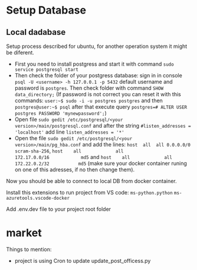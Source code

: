 # Setup Database
## Local dadabase
Setup process described for ubuntu, for another operation system it might be diferent. 
- First you need to install postgress and start it with command `sudo service postgresql start`
- Then check the folder of your postgress database: sign in in console `psql -U <username> -h 127.0.0.1 -p 5432` default username and password is `postgres`. Then check folder with command `SHOW data_directory;`
(If password is not correct you can reset it with this commands: `user:~$ sudo -i -u postgres postgres` and then `postgres@user:~$ psql` after that execute query `postgres=# ALTER USER postgres PASSWORD 'mynewpassword';`)
- Open file `sudo gedit /etc/postgresql/<your version>/main/postgresql.conf` and after the string `#listen_addresses = 'localhost'` add line `listen_addresses = '*'`
- Open the file `sudo gedit /etc/postgresql/<your version>/main/pg_hba.conf` and add the lines: `host  all  all 0.0.0.0/0 scram-sha-256`, `host    all             all             172.17.0.0/16            md5` and `host    all             all             172.22.0.2/32           md5`  (make sure your docker container runing on one of this adresses, if no then change them). 

Now you should be able to connect to local DB from docker container.

Install this extensions to run project from VS code:
`ms-python.python`
`ms-azuretools.vscode-docker`

Add .env.dev file to your project root folder

# market
Things to mention:
- project is using Cron to update update_post_officess.py

